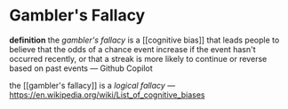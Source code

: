 # Gambler's Fallacy

**definition** the _gambler's fallacy_ is a [[cognitive bias]] that leads people to believe that the odds of a chance event increase if the event hasn't occurred recently, or that a streak is more likely to continue or reverse based on past events &mdash; Github Copilot

the [[gambler's fallacy]] is a _logical fallacy_ &mdash; <https://en.wikipedia.org/wiki/List_of_cognitive_biases>
